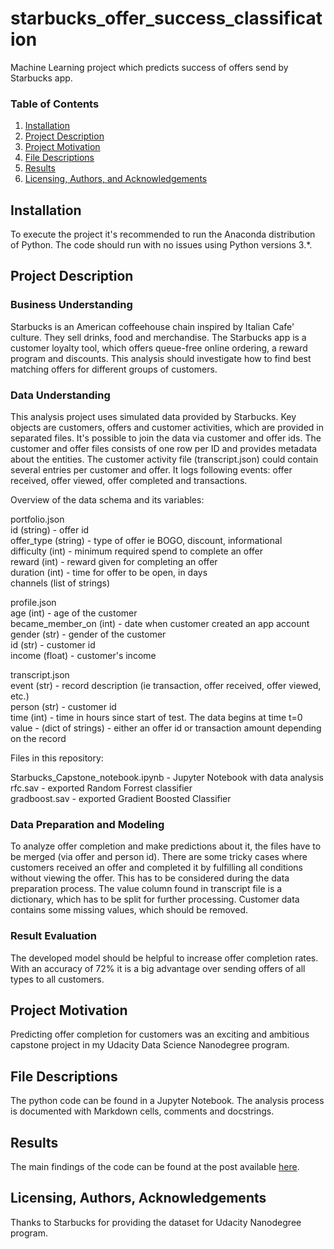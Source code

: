 # starbucks_offer_success_classification
Machine Learning project which predicts success of offers send by Starbucks app.

### Table of Contents

1. [Installation](#installation)
2. [Project Description](#description)
3. [Project Motivation](#motivation)
4. [File Descriptions](#files)
5. [Results](#results)
6. [Licensing, Authors, and Acknowledgements](#licensing)

## Installation <a name="installation"></a>

To execute the project it's recommended to run the Anaconda distribution of Python. The code should run with no issues using Python versions 3.*.

## Project Description <a name="description"></a>

### Business Understanding

Starbucks is an American coffeehouse chain inspired by Italian Cafe' culture. They sell drinks, food and merchandise. The Starbucks app is a customer loyalty tool, which offers queue-free online ordering, a reward program and discounts. This analysis should investigate how to find best matching offers for different groups of customers.  

### Data Understanding

This analysis project uses simulated data provided by Starbucks. Key objects are customers, offers and customer activities, which are provided in separated files. It's possible to join the data via customer and offer ids. The customer and offer files consists of one row per ID and provides metadata about the entities. The customer activity file (transcript.json) could contain several entries per customer and offer. It logs following events: offer received, offer viewed, offer completed and transactions.

Overview of the data schema and its variables:

 portfolio.json<br/>
 id (string) - offer id<br/>
 offer_type (string) - type of offer ie BOGO, discount, informational<br/>
 difficulty (int) - minimum required spend to complete an offer<br/>
 reward (int) - reward given for completing an offer<br/>
 duration (int) - time for offer to be open, in days<br/>
 channels (list of strings)<br/>

 profile.json<br/>
 age (int) - age of the customer<br/>
 became_member_on (int) - date when customer created an app account<br/>
 gender (str) - gender of the customer<br/>
 id (str) - customer id<br/>
 income (float) - customer's income<br/>

 transcript.json<br/>
 event (str) - record description (ie transaction, offer received, offer viewed, etc.)<br/>
 person (str) - customer id<br/>
 time (int) - time in hours since start of test. The data begins at time t=0<br/>
 value - (dict of strings) - either an offer id or transaction amount depending on the record<br/>

Files in this repository:<br/>

 Starbucks_Capstone_notebook.ipynb - Jupyter Notebook with data analysis<br/>
 rfc.sav - exported Random Forrest classifier<br/>
 gradboost.sav - exported Gradient Boosted Classifier<br/>

### Data Preparation and Modeling

To analyze offer completion and make predictions about it, the files have to be merged (via offer and person id). There are some tricky cases where customers received an offer and completed it by fulfilling all conditions without viewing the offer. This has to be considered during the data preparation process. The value column found in transcript file is a dictionary, which has to be split for further processing. Customer data contains some missing values, which should be removed.

### Result Evaluation

The developed model should be helpful to increase offer completion rates. With an accuracy of 72% it is a big advantage over sending offers of all types to all customers.

## Project Motivation<a name="motivation"></a>

Predicting offer completion for customers was an exciting and ambitious capstone project in my Udacity Data Science Nanodegree program.

## File Descriptions <a name="files"></a>

The python code can be found in a Jupyter Notebook. The analysis process is documented with Markdown cells, comments and docstrings.

## Results<a name="results"></a>

The main findings of the code can be found at the post available [here](https://medium.com/@ewarest/starbucks-gonna-make-an-offer-you-cant-refuse-ba5971dec2a0).

## Licensing, Authors, Acknowledgements<a name="licensing"></a>

Thanks to Starbucks for providing the dataset for Udacity Nanodegree program.
